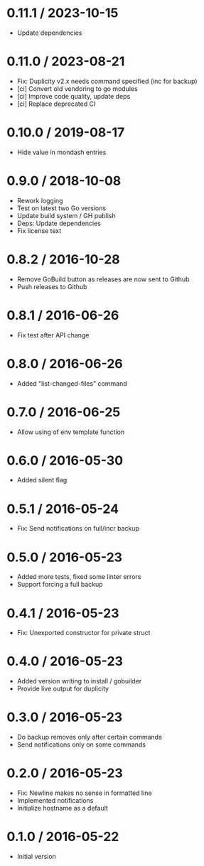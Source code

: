 # 0.11.1 / 2023-10-15

  * Update dependencies

# 0.11.0 / 2023-08-21

  * Fix: Duplicity v2.x needs command specified (inc for backup)
  * [ci] Convert old vendoring to go modules
  * [ci] Improve code quality, update deps
  * [ci] Replace deprecated CI

# 0.10.0 / 2019-08-17

  * Hide value in mondash entries

# 0.9.0 / 2018-10-08

  * Rework logging
  * Test on latest two Go versions
  * Update build system / GH publish
  * Deps: Update dependencies
  * Fix license text

# 0.8.2 / 2016-10-28

  * Remove GoBuild button as releases are now sent to Github
  * Push releases to Github

# 0.8.1 / 2016-06-26

  * Fix test after API change

# 0.8.0 / 2016-06-26

  * Added "list-changed-files" command

# 0.7.0 / 2016-06-25

  * Allow using of env template function

# 0.6.0 / 2016-05-30

  * Added silent flag

# 0.5.1 / 2016-05-24

  * Fix: Send notifications on full/incr backup

# 0.5.0 / 2016-05-23

  * Added more tests, fixed some linter errors
  * Support forcing a full backup

# 0.4.1 / 2016-05-23

  * Fix: Unexported constructor for private struct

# 0.4.0 / 2016-05-23

  * Added version writing to install / gobuilder
  * Provide live output for duplicity

# 0.3.0 / 2016-05-23

  * Do backup removes only after certain commands
  * Send notifications only on some commands

# 0.2.0 / 2016-05-23

  * Fix: Newline makes no sense in formatted line
  * Implemented notifications
  * Initialize hostname as a default

# 0.1.0 / 2016-05-22

  * Initial version
